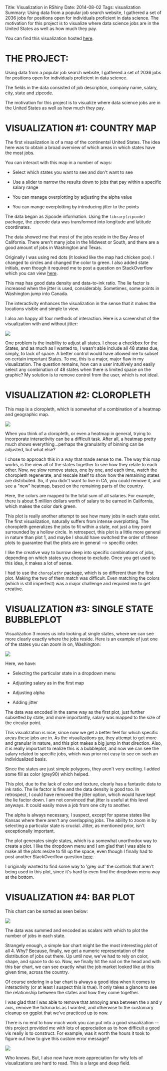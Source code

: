 Title: Visualization in RShiny 
Date: 2014-08-02
Tags: visualization
Summary: 
Using data from a popular job search website, I gathered a set of 2036 jobs for positions open for individuals proficient in data science. The motivation for this project is to visualize where data science jobs are in the United States as well as how much they pay.  

You can find this visualization hosted [here](https://mattobriendotme.shinyapps.io/shinyapp/).

# THE PROJECT:  
Using data from a popular job search website, I gathered a set of 2036 jobs for positions open for individuals proficient in data science.   

The fields in the data consisted of job description, company name, salary, city, state and zipcode.  


The motivation for this project is to visualize where data science jobs are in the United States as well as how much they pay.  


# VISUALIZATION #1: COUNTRY MAP  

The first visualization is of a map of the continental United States.  The idea here was to obtain a broad overview of which areas in which states have the most jobs.  


You can interact with this map in a number of ways:  

*  Select which states you want to see and don't want to see  

*  Use a slider to narrow the results down to jobs that pay within a specific salary range

*  You can manage overplotting by adjusting the alpha value

*  You can mange overplotting by introducing jitter to the points


The data began as zipcode information.  Using the `library(zipcode)` package, the zipcode data was transformed into longitude and latitude coordinates.  

The data showed me that most of the jobs reside in the Bay Area of California.  There aren't many jobs in the Midwest or South, and there are a good amount of jobs in Washington and Texas.  

Originally I was using red dots (it looked like the map had chicken pox).  I changed to circles and changed the color to green.  I also added state initials, even though it required me to post a question on StackOverflow which you can view [here](http://stackoverflow.com/questions/23447760/include-borders-and-state-abbreviations-when-using-the-map-function-with-the-map).  

This map has good data density and data-to-ink ratio.  The lie factor is increased when the jitter is used, considerably.  Sometimes, some points in Washington jump into Canada.  

The interactivity enhances the visualization in the sense that it makes the locations visible and simple to view.  


I also am happy all four methods of interaction.  Here is a screenshot of the visualization with and without jitter:  

![](https://github.com/mobbSF/msan622/blob/master/final-project/001.png?raw=true)


One problem is the inability to adjust all states.  I chose a checkbox for the States, and as much as I wanted to, I wasn't able include all 48 states due, simply, to lack of space.  A better control would have allowed me to subset on certain important States.  To me, this is a major, major flaw in my visualization.  The question remains, how can a user intuitively and easily select any combination of 48 states when there is limited space on the graphic?  My solution is to remove control from the user, which is not ideal.  

# VISUALIZATION #2:  CLOROPLETH  

This map is a cloropleth, which is somewhat of a combination of a heatmap and geographic map.  

![](https://github.com/mobbSF/msan622/blob/master/final-project/002.png?raw=true)


When you think of a cloropleth, or even a heatmap in general, trying to incorporate interactivity can be a difficult task.  After all, a heatmap pretty much shows everything...perhaps the granularity of binning can be adjusted, but what else?  

I chose to approach this in a way that made sense to me.  The way this map works, is the view all of the states together to see how they relate to each other.  Now, we slow remove states, one by one, and each time, watch the choropleth regenerate, and rescale itself to show how the remaining states are distributed.  So, if you didn't want to live in CA, you could remove it, and see a "new" heatmap, based on the remaining parts of the country.  

Here, the colors are mapped to the total sum of all salaries.  For example, there is about 5 million dollars worth of salary to be earned in California, which makes the color dark green.  

This plot is really another attempt to see how many jobs in each state exist.  The first visualization, naturally suffers from intense overplotting.  The choropleth generalizes the jobs to fit within a state, not just a tiny point surrounded by a hollow circle.  In retrospect, this plot is a little more general in nature than plot 1, and maybe I should have switched the order of these plots to guarantee that the plots are in general --> specific order.   

I like the creative way to burrow deep into specific combinations of jobs, depending on which states you choose to exclude.  Once you get used to this idea, it makes a lot of sense.  


I had to use the `choroplethr` package, which is so different than the first plot.  Making the two of them match was difficult.  Even matching the colors (which is still imperfect) was a major challenge and required me to get creative.  

# VISUALIZATION #3: SINGLE STATE BUBBLEPLOT    

Visualization 3 moves us into looking at single states, where we can see more clearly exactly where the jobs reside.  Here is an example of just one of the states you can zoom in on, Washington:  

![](https://github.com/mobbSF/msan622/blob/master/final-project/003.png?raw=true)

Here, we have:  

* Selecting the particular state in a dropdown menu  

* Adjusting salary as in the first map  

* Adjusting alpha  

* Adding jitter 


The data was encoded in the same way as the first plot, just further subsetted by state, and more importantly, salary was mapped to the size of the circular point.  


This visualization is nice, since now we get a better feel for which specific areas these jobs are in.  As the visualizations go, they attempt to get more and granular in nature, and this plot makes a big jump in that direction.  Also, it is really important to realize this is a bubbleplot, and now we can see the salary related to specific jobs, which was prior not easy to see on such an individualized basis.  

Since the states are just simple polygons, they aren't very exciting.  I added some fill as color (grey90) which helped.  

This plot, due to the lack of color and texture, clearly has a fantastic data to ink ratio. The lie factor is fine and the data density is good too.  In retrospect, I could have removed the jitter option, which would have kept the lie factor down.  I am not convinced that jitter is useful at this level anyways.  It could easily move a job from one city to another.  

The alpha is always necessary, I suspect, except for sparse states like Kansas where there aren't any overlapping jobs.  The ability to zoom in by selecting a particular state is crucial.  Jitter, as mentioned prior, isn't exceptionally important.  

The plot generates single states, which is a somewhat unorthodox way to create a plot.  I like the dropdown menu and I am glad that I was able to make all the plots resize to fill up the space, even though I finally had to post another StackOverflow question [here](http://stackoverflow.com/questions/23449033/how-to-resize-a-state-when-using-the-map-function-in-the-mapproj-library-in-r).  


I originally wanted to find some way to 'grey out' the controls that aren't being used in this plot, since it's hard to even find the dropdown menu way at the bottom.  



# VISUALIZATION #4: BAR PLOT


This chart can be sorted as seen below:  


![](https://github.com/mobbSF/msan622/blob/master/final-project/004.png?raw=true)  


The data was summed and encoded as scalars with which to plot the number of jobs in each state.  

Strangely enough, a simple bar chart might be the most interesting plot of all 4.  Why? Because, finally, we get a numeric representation of the distribution of jobs out there.  Up until now, we've had to rely on color, shape, and space to do so.  Now, we finally hit the nail on the head and with this bar chart, we can see exactly what the job market looked like at this given time, across the country.  

Of course ordering in a bar chart is always a good idea when it comes to interactivity (or at least I suspect this is true).  It only takes a glance to see the relationship between the states and how they come together.  

I was glad that I was able to remove that annoying area between the x and y axis, remove the tickmarks as I wanted, and otherwise to the customary cleanup on ggplot that we've practiced up to now.  


There is no end to how much work you can put into a good visualization -- this project provided me with lots of appreciation as to how difficult a good vis really is to construct.  For example, was it worth the hours it took to figure out how to give this custom error message?  


![](https://github.com/mobbSF/msan622/blob/master/final-project/005.gif?raw=true)  

Who knows.  But, I also now have more appreciation for why lots of visualizations are hard to read.  This is a large and deep field.  
